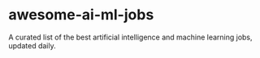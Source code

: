 # awesome-ai-ml-jobs
A curated list of the best artificial intelligence and machine learning jobs, updated daily.
